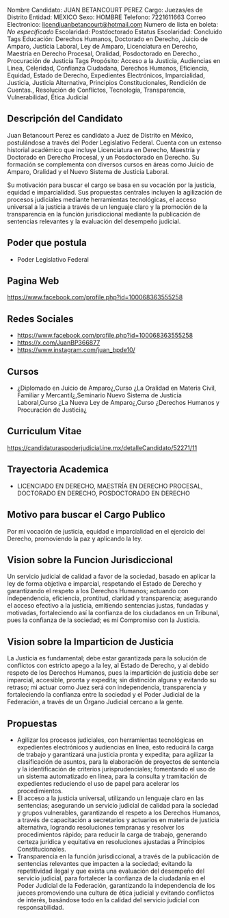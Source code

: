 Nombre Candidato: JUAN BETANCOURT PEREZ
Cargo: Juezas/es de Distrito
Entidad: MEXICO
Sexo: HOMBRE
Telefono: 7221611663
Correo Electronico: licendjuanbetancourt@hotmail.com
Numero de lista en boleta: *No especificado*
Escolaridad: Postdoctorado
Estatus Escolaridad: Concluido
Tags Educación: Derechos Humanos, Doctorado en Derecho, Juicio de Amparo, Justicia Laboral, Ley de Amparo, Licenciatura en Derecho, Maestría en Derecho Procesal, Oralidad, Posdoctorado en Derecho., Procuración de Justicia
Tags Propósito: Acceso a la Justicia, Audiencias en Línea, Celeridad, Confianza Ciudadana, Derechos Humanos, Eficiencia, Equidad, Estado de Derecho, Expedientes Electrónicos, Imparcialidad, Justicia, Justicia Alternativa, Principios Constitucionales, Rendición de Cuentas., Resolución de Conflictos, Tecnología, Transparencia, Vulnerabilidad, Ética Judicial


## Descripción del Candidato 

Juan Betancourt Perez es candidato a Juez de Distrito en México, postulándose a través del Poder Legislativo Federal. Cuenta con un extenso historial académico que incluye Licenciatura en Derecho, Maestría y Doctorado en Derecho Procesal, y un Posdoctorado en Derecho. Su formación se complementa con diversos cursos en áreas como Juicio de Amparo, Oralidad y el Nuevo Sistema de Justicia Laboral.

Su motivación para buscar el cargo se basa en su vocación por la justicia, equidad e imparcialidad. Sus propuestas centrales incluyen la agilización de procesos judiciales mediante herramientas tecnológicas, el acceso universal a la justicia a través de un lenguaje claro y la promoción de la transparencia en la función jurisdiccional mediante la publicación de sentencias relevantes y la evaluación del desempeño judicial.


## Poder que postula

- Poder Legislativo Federal


## Pagina Web

https://www.facebook.com/profile.php?id=100068363555258


## Redes Sociales

- https://www.facebook.com/profile.php?id=100068363555258
- https://x.com/JuanBP366877
- https://www.instagram.com/juan_bpde10/


## Cursos

- ¿Diplomado en Juicio de Amparo¿,Curso ¿La Oralidad en Materia Civil, Familiar y Mercantil¿,Seminario Nuevo Sistema de Justicia Laboral,Curso ¿La Nueva Ley de Amparo¿,Curso ¿Derechos Humanos y Procuración de Justicia¿


## Curriculum Vitae

https://candidaturaspoderjudicial.ine.mx/detalleCandidato/52271/11


## Trayectoria Academica

- LICENCIADO EN DERECHO, MAESTRÍA EN DERECHO PROCESAL, DOCTORADO EN DERECHO, POSDOCTORADO EN DERECHO


## Motivo para buscar el Cargo Publico

Por mi vocación de justicia, equidad e imparcialidad en el ejercicio del Derecho, promoviendo la paz y aplicando la ley.


## Vision sobre la Funcion Jurisdiccional

Un servicio judicial de calidad a favor de la sociedad, basado en aplicar la ley de forma objetiva e imparcial, respetando el Estado de Derecho y garantizando el respeto a los Derechos Humanos; actuando con independencia, eficiencia, prontitud, claridad y transparencia; asegurando el acceso efectivo a la justicia, emitiendo sentencias justas, fundadas y motivadas, fortaleciendo así la confianza de los ciudadanos en un Tribunal, pues la confianza de la sociedad; es mi Compromiso con la Justicia.


## Vision sobre la Imparticion de Justicia

La Justicia es fundamental; debe estar garantizada para la solución de conflictos con estricto apego a la ley, al Estado de Derecho, y al debido respeto de los Derechos Humanos, pues la impartición de justicia debe ser imparcial, accesible, pronta y expedita; sin distinción alguna y evitando su retraso; mi actuar como Juez será con independencia, transparencia y fortaleciendo la confianza entre la sociedad y el Poder Judicial de la Federación, a través de un Órgano Judicial cercano a la gente.


## Propuestas

- Agilizar los procesos judiciales, con herramientas tecnológicas en expedientes electrónicos y audiencias en línea, esto reducirá la carga de trabajo y garantizará una justicia pronta y expedita; para agilizar la clasificación de asuntos, para la elaboración de proyectos de sentencia y la identificación de criterios jurisprudenciales; fomentando el uso de un sistema automatizado en línea, para la consulta y tramitación de expedientes reduciendo el uso de papel para acelerar los procedimientos.
- El acceso a la justicia universal, utilizando un lenguaje claro en las sentencias; asegurando un servicio judicial de calidad para la sociedad y grupos vulnerables, garantizando el respeto a los Derechos Humanos, a través de capacitación a secretarios y actuarios en materia de justicia alternativa, logrando resoluciones tempranas y resolver los procedimientos rápido; para reducir la carga de trabajo, generando certeza jurídica y equitativa en resoluciones ajustadas a Principios Constitucionales.
- Transparencia en la función jurisdiccional, a través de la publicación de sentencias relevantes que impacten a la sociedad; evitando la repetitividad ilegal y que exista una evaluación del desempeño del servicio judicial, para fortalecer la confianza de la ciudadanía en el Poder Judicial de la Federación, garantizando la independencia de los jueces promoviendo una cultura de ética judicial y evitando conflictos de interés, basándose todo en la calidad del servicio judicial con responsabilidad.

